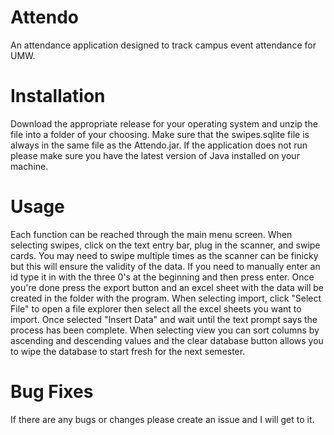 # Attendo
An attendance application designed to track campus event attendance for UMW.

# Installation 
Download the appropriate release for your operating system and unzip the file into a folder of your choosing. Make sure that the swipes.sqlite file is always in the same file as the Attendo.jar. If the application does not run please make sure you have the latest version of Java installed on your machine.

# Usage
Each function can be reached through the main menu screen. When selecting swipes, click on the text entry bar, plug in the scanner, and swipe cards. You may need to swipe multiple times as the scanner can be finicky but this will ensure the validity of the data. If you need to manually enter an id type it in with the three 0's at the beginning and then press enter. Once you're done press the export button and an excel sheet with the data will be created in the folder with the program. When selecting import, click "Select File" to open a file explorer then select all the excel sheets you want to import. Once selected "Insert Data" and wait until the text prompt says the process has been complete. When selecting view you can sort columns by ascending and descending values and the clear database button allows you to wipe the database to start fresh for the next semester.

# Bug Fixes
If there are any bugs or changes please create an issue and I will get to it.
